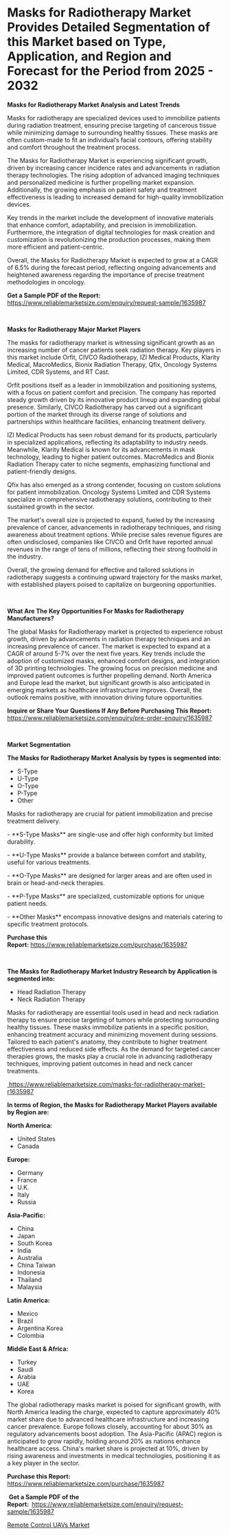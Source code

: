 <p><h1>Masks for Radiotherapy Market Provides Detailed Segmentation of this Market based on Type, Application, and Region and Forecast for the Period from 2025 - 2032</h1></p><p><strong>Masks for Radiotherapy Market Analysis and Latest Trends</strong></p>
<p><p>Masks for radiotherapy are specialized devices used to immobilize patients during radiation treatment, ensuring precise targeting of cancerous tissue while minimizing damage to surrounding healthy tissues. These masks are often custom-made to fit an individual’s facial contours, offering stability and comfort throughout the treatment process.</p><p>The Masks for Radiotherapy Market is experiencing significant growth, driven by increasing cancer incidence rates and advancements in radiation therapy technologies. The rising adoption of advanced imaging techniques and personalized medicine is further propelling market expansion. Additionally, the growing emphasis on patient safety and treatment effectiveness is leading to increased demand for high-quality immobilization devices.</p><p>Key trends in the market include the development of innovative materials that enhance comfort, adaptability, and precision in immobilization. Furthermore, the integration of digital technologies for mask creation and customization is revolutionizing the production processes, making them more efficient and patient-centric. </p><p>Overall, the Masks for Radiotherapy Market is expected to grow at a CAGR of 6.5% during the forecast period, reflecting ongoing advancements and heightened awareness regarding the importance of precise treatment methodologies in oncology.</p></p>
<p><strong>Get a Sample PDF of the Report:&nbsp;</strong> <a href="https://www.reliablemarketsize.com/enquiry/request-sample/1635987?utm_campaign=3176&utm_medium=2&utm_source=Github&utm_content=ia&utm_term=23032025&utm_id=masks-for-radiotherapy">https://www.reliablemarketsize.com/enquiry/request-sample/1635987</a></p>
<p>&nbsp;</p>
<p><strong>Masks for Radiotherapy Major Market Players</strong></p>
<p><p>The masks for radiotherapy market is witnessing significant growth as an increasing number of cancer patients seek radiation therapy. Key players in this market include Orfit, CIVCO Radiotherapy, IZI Medical Products, Klarity Medical, MacroMedics, Bionix Radiation Therapy, Qfix, Oncology Systems Limited, CDR Systems, and RT Cast.</p><p>Orfit positions itself as a leader in immobilization and positioning systems, with a focus on patient comfort and precision. The company has reported steady growth driven by its innovative product lineup and expanding global presence. Similarly, CIVCO Radiotherapy has carved out a significant portion of the market through its diverse range of solutions and partnerships within healthcare facilities, enhancing treatment delivery.</p><p>IZI Medical Products has seen robust demand for its products, particularly in specialized applications, reflecting its adaptability to industry needs. Meanwhile, Klarity Medical is known for its advancements in mask technology, leading to higher patient outcomes. MacroMedics and Bionix Radiation Therapy cater to niche segments, emphasizing functional and patient-friendly designs.</p><p>Qfix has also emerged as a strong contender, focusing on custom solutions for patient immobilization. Oncology Systems Limited and CDR Systems specialize in comprehensive radiotherapy solutions, contributing to their sustained growth in the sector. </p><p>The market's overall size is projected to expand, fueled by the increasing prevalence of cancer, advancements in radiotherapy techniques, and rising awareness about treatment options. While precise sales revenue figures are often undisclosed, companies like CIVCO and Orfit have reported annual revenues in the range of tens of millions, reflecting their strong foothold in the industry.</p><p>Overall, the growing demand for effective and tailored solutions in radiotherapy suggests a continuing upward trajectory for the masks market, with established players poised to capitalize on burgeoning opportunities.</p></p>
<p>&nbsp;</p>
<p><strong>What Are The Key Opportunities For Masks for Radiotherapy Manufacturers?</strong></p>
<p><p>The global Masks for Radiotherapy market is projected to experience robust growth, driven by advancements in radiation therapy techniques and an increasing prevalence of cancer. The market is expected to expand at a CAGR of around 5-7% over the next five years. Key trends include the adoption of customized masks, enhanced comfort designs, and integration of 3D printing technologies. The growing focus on precision medicine and improved patient outcomes is further propelling demand. North America and Europe lead the market, but significant growth is also anticipated in emerging markets as healthcare infrastructure improves. Overall, the outlook remains positive, with innovation driving future opportunities.</p></p>
<p><strong>Inquire or Share Your Questions If Any Before Purchasing This Report:</strong> <a href="https://www.reliablemarketsize.com/enquiry/pre-order-enquiry/1635987?utm_campaign=3176&utm_medium=2&utm_source=Github&utm_content=ia&utm_term=23032025&utm_id=masks-for-radiotherapy">https://www.reliablemarketsize.com/enquiry/pre-order-enquiry/1635987</a></p>
<p>&nbsp;</p>
<p><strong>Market Segmentation</strong></p>
<p><strong>The Masks for Radiotherapy Market Analysis by types is segmented into:</strong></p>
<p><ul><li>S-Type</li><li>U-Type</li><li>O-Type</li><li>P-Type</li><li>Other</li></ul></p>
<p><p>Masks for radiotherapy are crucial for patient immobilization and precise treatment delivery. </p><p>- **S-Type Masks** are single-use and offer high conformity but limited durability.</p><p>- **U-Type Masks** provide a balance between comfort and stability, useful for various treatments.</p><p>- **O-Type Masks** are designed for larger areas and are often used in brain or head-and-neck therapies.</p><p>- **P-Type Masks** are specialized, customizable options for unique patient needs.</p><p>- **Other Masks** encompass innovative designs and materials catering to specific treatment protocols.</p></p>
<p><strong>Purchase this Report:&nbsp;</strong><a href="https://www.reliablemarketsize.com/purchase/1635987?utm_campaign=3176&utm_medium=2&utm_source=Github&utm_content=ia&utm_term=23032025&utm_id=masks-for-radiotherapy">https://www.reliablemarketsize.com/purchase/1635987</a></p>
<p>&nbsp;</p>
<p><strong>The Masks for Radiotherapy Market Industry Research by Application is segmented into:</strong></p>
<p><ul><li>Head Radiation Therapy</li><li>Neck Radiation Therapy</li></ul></p>
<p><p>Masks for radiotherapy are essential tools used in head and neck radiation therapy to ensure precise targeting of tumors while protecting surrounding healthy tissues. These masks immobilize patients in a specific position, enhancing treatment accuracy and minimizing movement during sessions. Tailored to each patient's anatomy, they contribute to higher treatment effectiveness and reduced side effects. As the demand for targeted cancer therapies grows, the masks play a crucial role in advancing radiotherapy techniques, improving patient outcomes in head and neck cancer treatments.</p></p>
<p><a href="https://www.reliablemarketsize.com/masks-for-radiotherapy-market-r1635987?utm_campaign=3176&utm_medium=2&utm_source=Github&utm_content=ia&utm_term=23032025&utm_id=masks-for-radiotherapy">&nbsp;https://www.reliablemarketsize.com/masks-for-radiotherapy-market-r1635987</a></p>
<p><strong>In terms of Region, the Masks for Radiotherapy Market Players available by Region are:</strong></p>
<p>
    <p> <strong> North America: </strong>
        <ul>
            <li>United States</li>
            <li>Canada</li>
        </ul>
        </p> 
    <p> <strong> Europe: </strong>
        <ul>
            <li>Germany</li>
            <li>France</li>
            <li>U.K.</li>
            <li>Italy</li>
            <li>Russia</li>
        </ul>
        </p> 
    <p> <strong> Asia-Pacific: </strong>
        <ul>
            <li>China</li>
            <li>Japan</li>
            <li>South Korea</li>
            <li>India</li>
            <li>Australia</li>
            <li>China Taiwan</li>
            <li>Indonesia</li>
            <li>Thailand</li>
            <li>Malaysia</li>
        </ul>
        </p> 
    <p> <strong> Latin America: </strong>
        <ul>
            <li>Mexico</li>
            <li>Brazil</li>
            <li>Argentina Korea</li>
            <li>Colombia</li>
        </ul>
        </p> 
    <p> <strong> Middle East & Africa: </strong>
        <ul>
            <li>Turkey</li>
            <li>Saudi</li>
            <li>Arabia</li>
            <li>UAE</li>
            <li>Korea</li>
        </ul>
    </p>
    </p>
<p><p>The global radiotherapy masks market is poised for significant growth, with North America leading the charge, expected to capture approximately 40% market share due to advanced healthcare infrastructure and increasing cancer prevalence. Europe follows closely, accounting for about 30% as regulatory advancements boost adoption. The Asia-Pacific (APAC) region is anticipated to grow rapidly, holding around 20% as nations enhance healthcare access. China's market share is projected at 10%, driven by rising awareness and investments in medical technologies, positioning it as a key player in the sector.</p></p>
<p><strong>Purchase this Report: </strong><a href="https://www.reliablemarketsize.com/purchase/1635987?utm_campaign=3176&utm_medium=2&utm_source=Github&utm_content=ia&utm_term=23032025&utm_id=masks-for-radiotherapy">https://www.reliablemarketsize.com/purchase/1635987</a></p>
<p>&nbsp;<strong>Get a Sample PDF of the Report:&nbsp;&nbsp;</strong><a href="https://www.reliablemarketsize.com/enquiry/request-sample/1635987?utm_campaign=3176&utm_medium=2&utm_source=Github&utm_content=ia&utm_term=23032025&utm_id=masks-for-radiotherapy">https://www.reliablemarketsize.com/enquiry/request-sample/1635987</a></p>
<p><strong></strong></p>
<p><p><a href="https://github.com/daphnyvashdi/Market-Research-Report-List-1/blob/main/remote-control-uavs-market.md?utm_campaign=3176&utm_medium=2&utm_source=Github&utm_content=ia&utm_term=23032025&utm_id=masks-for-radiotherapy">Remote Control UAVs Market</a></p></p>